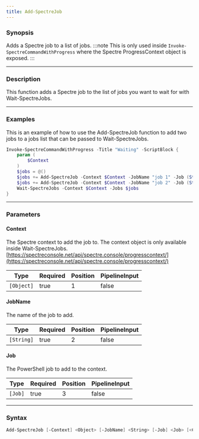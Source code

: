 ```yaml
---
title: Add-SpectreJob
---
```








### Synopsis
Adds a Spectre job to a list of jobs.
:::note
This is only used inside `Invoke-SpectreCommandWithProgress` where the Spectre ProgressContext object is exposed.
:::



---


### Description

This function adds a Spectre job to the list of jobs you want to wait for with Wait-SpectreJobs.



---


### Examples
This is an example of how to use the Add-SpectreJob function to add two jobs to a jobs list that can be passed to Wait-SpectreJobs.

```powershell
Invoke-SpectreCommandWithProgress -Title "Waiting" -ScriptBlock {
    param (
        $Context
    )
    $jobs = @()
    $jobs += Add-SpectreJob -Context $Context -JobName "job 1" -Job (Start-Job { Start-Sleep -Seconds 5 })
    $jobs += Add-SpectreJob -Context $Context -JobName "job 2" -Job (Start-Job { Start-Sleep -Seconds 10 })
    Wait-SpectreJobs -Context $Context -Jobs $jobs
}
```


---


### Parameters
#### **Context**

The Spectre context to add the job to. The context object is only available inside Wait-SpectreJobs.
[https://spectreconsole.net/api/spectre.console/progresscontext/](https://spectreconsole.net/api/spectre.console/progresscontext/)






|Type      |Required|Position|PipelineInput|
|----------|--------|--------|-------------|
|`[Object]`|true    |1       |false        |



#### **JobName**

The name of the job to add.






|Type      |Required|Position|PipelineInput|
|----------|--------|--------|-------------|
|`[String]`|true    |2       |false        |



#### **Job**

The PowerShell job to add to the context.






|Type   |Required|Position|PipelineInput|
|-------|--------|--------|-------------|
|`[Job]`|true    |3       |false        |





---


### Syntax
```powershell
Add-SpectreJob [-Context] <Object> [-JobName] <String> [-Job] <Job> [<CommonParameters>]
```

